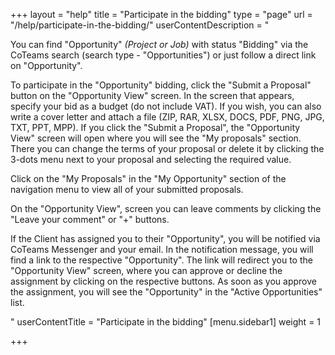+++
layout = "help"
title = "Participate in the bidding"
type = "page"
url = "/help/participate-in-the-bidding/"
userContentDescription = "<p>You can find \"Opportunity\" <em>(Project or Job)</em> with status \"Bidding\" via the CoTeams search (search type - \"Opportunities\") or just follow a direct link on \"Opportunity\".</p><p>To participate in the \"Opportunity\" bidding, click the \"Submit a Proposal\" button on the \"Opportunity View\" screen. In the screen that appears, specify your bid as a budget (do not include VAT). If you wish, you can also write a cover letter and attach a file (ZIP, RAR, XLSX, DOCS, PDF, PNG, JPG, TXT, PPT, MPP). If you click the \"Submit a Proposal\", the \"Opportunity View\" screen will open where you will see the \"My proposals\" section. There you can change the terms of your proposal or delete it by clicking the 3-dots menu next to your proposal and selecting the required value.</p><p>Click on the \"My Proposals\" in the \"My Opportunity\" section of the navigation menu to view all of your submitted proposals.</p><p>On the \"Opportunity View\", screen you can leave comments by clicking the \"Leave your comment\" or \"+\" buttons.</p><p>If the Client has assigned you to their \"Opportunity\", you will be notified via CoTeams Messenger and your email. In the notification message, you will find a link to the respective \"Opportunity\". The link will redirect you to the \"Opportunity View\" screen, where you can approve or decline the assignment by clicking on the respective buttons. As soon as you approve the assignment, you will see the \"Opportunity\" in the \"Active Opportunities\" list.</p>"
userContentTitle = "Participate in the bidding"
[menu.sidebar1]
weight = 1

+++
